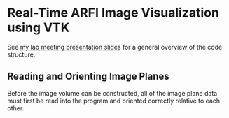 Real-Time ARFI Image Visualization using VTK
============================================

See [my lab meeting presentation slides](../presentations/2016_4_18_nl91_real_time_3d_visualization_prostate_imaging.pdf) for a general overview of the code structure.


Reading and Orienting Image Planes
----------------------------------
Before the image volume can be constructed, all of the image plane data must first be read into the program and oriented correctly relative to each other.